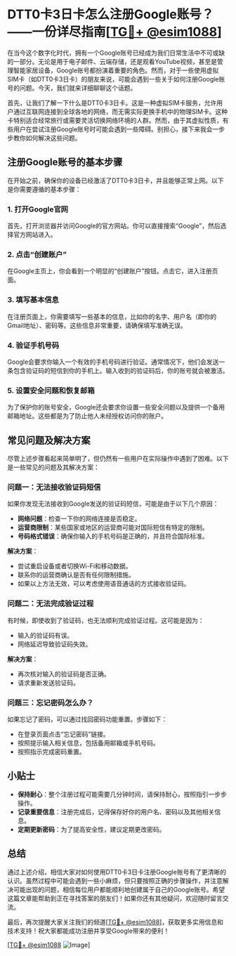 # DTT0卡3日卡怎么注册Google账号？——一份详尽指南[[TG💪+ @esim1088](https://t.me/s/esim1088)]

在当今这个数字化时代，拥有一个Google账号已经成为我们日常生活中不可或缺的一部分。无论是用于电子邮件、云端存储，还是观看YouTube视频，甚至是管理智能家居设备，Google账号都扮演着重要的角色。然而，对于一些使用虚拟SIM卡（如DTT0卡3日卡）的朋友来说，可能会遇到一些关于如何注册Google账号的问题。今天，我们就来详细聊聊这个话题。

首先，让我们了解一下什么是DTT0卡3日卡。这是一种虚拟SIM卡服务，允许用户通过互联网连接到全球各地的网络，而无需实际更换手机中的物理SIM卡。这种卡特别适合经常旅行或需要灵活切换网络环境的人群。然而，由于其虚拟性质，有些用户在尝试注册Google账号时可能会遇到一些障碍。别担心，接下来我会一步步教你如何解决这些问题。

## 注册Google账号的基本步骤

在开始之前，确保你的设备已经激活了DTT0卡3日卡，并且能够正常上网。以下是你需要遵循的基本步骤：

### 1. 打开Google官网
首先，打开浏览器并访问Google的官方网站。你可以直接搜索“Google”，然后选择官方网站进入。

### 2. 点击“创建账户”
在Google主页上，你会看到一个明显的“创建账户”按钮。点击它，进入注册页面。

### 3. 填写基本信息
在注册页面上，你需要填写一些基本的信息，比如你的名字、用户名（即你的Gmail地址）、密码等。这些信息非常重要，请确保填写准确无误。

### 4. 验证手机号码
Google会要求你输入一个有效的手机号码进行验证。通常情况下，他们会发送一条包含验证码的短信到你的手机上。输入收到的验证码后，你的账号就会被激活。

### 5. 设置安全问题和恢复邮箱
为了保护你的账号安全，Google还会要求你设置一些安全问题以及提供一个备用邮箱地址。这些都是为了防止他人未经授权访问你的账户。

## 常见问题及解决方案

尽管上述步骤看起来简单明了，但仍然有一些用户在实际操作中遇到了困难。以下是一些常见的问题及其解决方案：

### 问题一：无法接收验证码短信
如果你发现无法接收到Google发送的验证码短信，可能是由于以下几个原因：
- **网络问题**：检查一下你的网络连接是否稳定。
- **运营商限制**：某些国家或地区的运营商可能对国际短信有特定的限制。
- **号码格式错误**：确保你输入的手机号码是正确的，并且符合国际标准。

**解决方案**：
- 尝试重启设备或者切换Wi-Fi和移动数据。
- 联系你的运营商确认是否有任何限制措施。
- 如果以上方法无效，可以考虑使用语音通话的方式接收验证码。

### 问题二：无法完成验证过程
有时候，即使收到了验证码，也无法顺利完成验证过程。这可能是因为：
- 输入的验证码有误。
- 网络延迟导致验证码失效。

**解决方案**：
- 再次核对输入的验证码是否正确。
- 请求重新发送验证码。

### 问题三：忘记密码怎么办？
如果忘记了密码，可以通过找回密码功能重置。步骤如下：
- 在登录页面点击“忘记密码”链接。
- 按照提示输入相关信息，包括备用邮箱或手机号码。
- 按照指示完成密码重置。

## 小贴士

- **保持耐心**：整个注册过程可能需要几分钟时间，请保持耐心，按照指引一步步操作。
- **记录重要信息**：注册完成后，记得保存好你的用户名、密码以及其他相关信息。
- **定期更新密码**：为了提高安全性，建议定期更改密码。

## 总结

通过上述介绍，相信大家对如何使用DTT0卡3日卡注册Google账号有了更清晰的认识。虽然过程中可能会遇到一些小麻烦，但只要按照正确的步骤操作，并注意解决可能出现的问题，相信每位用户都能顺利地创建属于自己的Google账号。希望这篇文章能帮助到正在寻找答案的朋友们！如果你还有其他疑问，欢迎随时留言交流。

最后，再次提醒大家关注我们的频道[[TG💪+ @esim1088](https://t.me/s/esim1088)]，获取更多实用信息和技术支持！祝大家都能成功注册并享受Google带来的便利！

[[TG💪+ @esim1088](https://t.me/s/esim1088) ![Image](https://i.postimg.cc/4NQfJmqS/Snipaste-2025-05-13-00-14-12.png)]